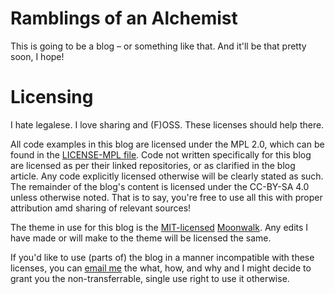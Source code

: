 # Ramblings of an Alchemist

This is going to be a blog – or something like that. And it'll be that pretty soon, I hope!

# Licensing

I hate legalese. I love sharing and (F)OSS. These licenses should help there.

All code examples in this blog are licensed under the MPL 2.0, which can be found in the [LICENSE-MPL file](./LICENSE-MPL). Code not written specifically for this blog are licensed as per their linked repositories, or as clarified in the blog article. Any code explicitly licensed otherwise will be clearly stated as such. The remainder of the blog's content is licensed under the CC-BY-SA 4.0 unless otherwise noted. That is to say, you're free to use all this with proper attribution amd sharing of relevant sources!

The theme in use for this blog is the [MIT-licensed](./LICENSE-MIT.txt) [Moonwalk](https://github.com/abhinavs/moonwalk). Any edits I have made or will make to the theme will be licensed the same.

If you'd like to use (parts of) the blog in a manner incompatible with these licenses, you can [email me](mailto:riven+blog@tae.moe) the what, how, and why and I might decide to grant you the non-transferrable, single use right to use it otherwise.
